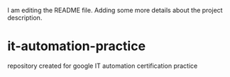 I am editing the README file. Adding some more details about the project description.
# it-automation-practice
repository created for google IT automation certification practice
